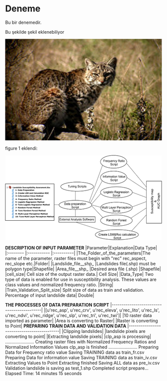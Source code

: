 # Deneme
Bu bir denemedir. 
<head>
<title>Page Title</title>
</head>
Bu şekilde şekil eklenebiliyor

<p align="center">
  <img width="512" height="327" src="https://github.com/apolat2018/Deneme/blob/master/deneme.JPG">
</p>

figure 1 eklendi:

<p align="center">
  <img width="535" height="273" src="https://github.com/apolat2018/Deneme/blob/master/fig1.jpg">
</p>

**DESCRIPTION OF INPUT PARAMETER**
|Parameter|Explanation|Data Type|
|:-------- |:----------- |:----------|
|The_Folder_of_the_parameters|The name of the parameter, raster files must begin with "rec" rec_aspect, rec_slope etc.|Folder|
|Landslide_file__shp_	|Landslides file(.shp) must be polygon type|Shapefile|
|Area_file__shp_	|Desired area file (.shp)	|Shapefile|
|cell_size|	Cell size of the output raster data.|	Cell Size|
|Data_Type|	Two type of data is enabled for use in susceptibility analysis. These values are class values and normalized frequency ratio. 	|String|
|Train_Validation_Split_size|	Split size of data as train and validation. Percentage of input landslide data|	Double|

**THE PROCESSES OF DATA PREPARATION SCRIPT**
|-------------------------------------------|
|[u'rec_asp', u'rec_crv', u'rec_eleva', u'rec_lito', u'rec_ls', u'rec_ndvi', u'rec_ridge', u'rec_slp', u'rec_tri', u'rec_twi']|
|10 raster data imported as parameter|
|Area is converting to Raster|
|Raster is converting to Point|
**PREPARING TRAIN DATA AND VALIDATION DATA**
|-------------------------------------------|
|Clipping landslides|
|landslide pixels are converting to point|
|Extracting landslide pixels|
|clp_asp is processing|
…………………..
Creating raster files with Normalized Frequency Ratios and Normalized Information Values
clp_asp is finished
…………………..
Preparing Data for Frequency ratio value
Saving TRAINING data as train_fr.csv
Preparing Data for information value
Saving TRAINING data as train_iv.csv
Extracting Values to Point
Extracting finished
Saving ALL data as pre_iv.csv
Validation landslide is saving as test_1.shp
Completed script prepare...
Elapsed Time: 14 minutes 15 seconds
